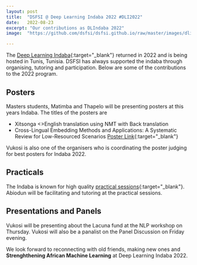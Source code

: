```yaml
---
layout: post
title:  "DSFSI @ Deep Learning Indaba 2022 #DLI2022"
date:   2022-08-23
excerpt: "Our contributions as DLIndaba 2022"
image:  "https://github.com/dsfsi/dsfsi.github.io/raw/master/images/dli-card-twt.jpeg"

---
```


The [Deep Learning Indaba](https://deeplearningindaba.com/){:target="_blank"} returned in 2022 and is being hosted in Tunis, Tunisia. DSFSI has always supported the indaba through organising, tutoring and participation. Below are some of the contributions to the 2022 program.

## Posters
Masters students, Matimba and Thapelo will be presenting posters at this years Indaba. The titles of the posters are
* Xitsonga <>English translation using NMT with Back translation
* Cross-Lingual Embedding Methods and Applications: A Systematic Review for Low-Resourced Scenarios [Poster Link](https://storage.googleapis.com/indaba-public/Thapelo%20Andrew_Sindane_4865_poster.pdf){:target="_blank"}

Vukosi is also one of the organisers who is coordinating the poster judging for best posters for Indaba 2022.

## Practicals
The Indaba is known for high quality [practical sessions](https://deeplearningindaba.com/2022/indaba/practicals/){:target="_blank"}. Abiodun will be facilitating and tutoring at the practical sessions.

## Presentations and Panels
Vukosi will be presenting about the Lacuna fund at the NLP workshop on Thursday. Vukosi will also be a panalist on the Panel Discussion on Friday evening.

We look forward to reconnecting with old friends, making new ones and **Strenghthening African Machine Learning** at Deep Learning Indaba 2022. 
